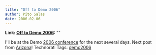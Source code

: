 ```yaml
---
title: "Off to Demo 2006"
author: Pito Salas
date: 2006-02-06
---
```


**Link: [Off to Demo 2006](None):** ""

I'll be at the Demo [2006 conference](<http://www.demo.com/conf/index.html>)
for the next several days. Next post from
[Arizona](<http://www.cafepress.com/stickem/580649>)! Technorati Tags:
[demo2006](<http://www.technorati.com/tag/demo2006>)


